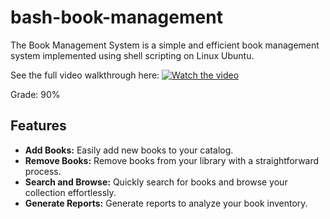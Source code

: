 # bash-book-management

The Book Management System is a simple and efficient book management system implemented using shell scripting on Linux Ubuntu.

See the full video walkthrough here: 
[![Watch the video](https://img.youtube.com/vi/3ooR5srM5H8/maxresdefault.jpg)](https://www.youtube.com/watch?v=3ooR5srM5H8)

Grade: 90%

## Features

- **Add Books:** Easily add new books to your catalog.
- **Remove Books:** Remove books from your library with a straightforward process.
- **Search and Browse:** Quickly search for books and browse your collection effortlessly.
- **Generate Reports:** Generate reports to analyze your book inventory.

